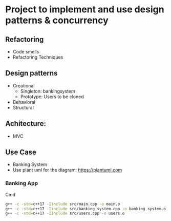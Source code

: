 # Project to implement and use design patterns & concurrency

## Refactoring
- Code smells
- Refactoring Techniques

## Design patterns

- Creational
  - Singleton: bankingsystem
  - Prototype: Users to be cloned
- Behavioral
- Structural

## Achitecture:
- MVC


## Use Case
- Banking System
- Use plant uml for the diagram: https://plantuml.com 

### Banking App

Cmd
```bash
g++ -c -std=c++17 -Iinclude src/main.cpp -o main.o
g++ -c -std=c++17 -Iinclude src/banking_system.cpp -o banking_system.o
g++ -c -std=c++17 -Iinclude src/users.cpp -o users.o
```

